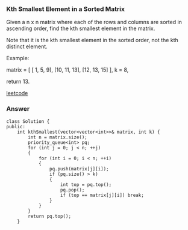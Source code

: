 ### Kth Smallest Element in a Sorted Matrix

Given a n x n matrix where each of the rows and columns are sorted in ascending order, find the kth smallest element in the matrix.

Note that it is the kth smallest element in the sorted order, not the kth distinct element.

Example:

matrix = [
   [ 1,  5,  9],
   [10, 11, 13],
   [12, 13, 15]
],
k = 8,

return 13.

[leetcode](https://leetcode.com/problems/kth-smallest-element-in-a-sorted-matrix/description/)

### Answer

	class Solution {
	public:
	    int kthSmallest(vector<vector<int>>& matrix, int k) {
	        int n = matrix.size();
	        priority_queue<int> pq;
	        for (int j = 0; j < n; ++j)
	        {
	            for (int i = 0; i < n; ++i)
	            {
	                pq.push(matrix[j][i]);
	                if (pq.size() > k)
	                {
	                    int top = pq.top();
	                    pq.pop();
	                    if (top == matrix[j][i]) break;
	                }
	            }
	        }
	        return pq.top();
	    }   
